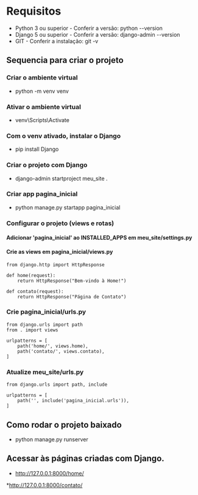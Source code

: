# Requisitos

* Python 3 ou superior - Conferir a versão: python --version
* Django 5 ou superior - Conferir a versão: django-admin --version
* GIT - Conferir a instalação: git -v

## Sequencia para criar o projeto

### Criar o ambiente virtual

* python -m venv venv


### Ativar o ambiente virtual

* venv\Scripts\Activate


### Com o venv ativado, instalar o Django

* pip install Django


### Criar o projeto com Django

* django-admin startproject meu_site .


### Criar app pagina_inicial

* python manage.py startapp pagina_inicial


### Configurar o projeto (views e rotas)

#### Adicionar 'pagina_inicial' ao INSTALLED_APPS em meu_site/settings.py

#### Crie as views em pagina_inicial/views.py

```
from django.http import HttpResponse

def home(request):
    return HttpResponse("Bem-vindo à Home!")

def contato(request):
    return HttpResponse("Página de Contato")
```


### Crie pagina_inicial/urls.py

```
from django.urls import path
from . import views

urlpatterns = [
    path('home/', views.home),
    path('contato/', views.contato),
]
```

### Atualize meu_site/urls.py

```
from django.urls import path, include

urlpatterns = [
    path('', include('pagina_inicial.urls')),
]

```

## Como rodar o projeto baixado

* python manage.py runserver


## Acessar às páginas criadas com Django.

* http://127.0.0.1:8000/home/


*http://127.0.0.1:8000/contato/

